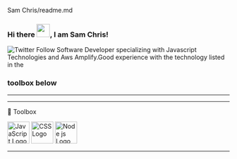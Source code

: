  Sam Chris/readme.md

### Hi there <img src="https://raw.githubusercontent.com/MartinHeinz/MartinHeinz/master/wave.gif" width="30px">, I am Sam Chris!
![Twitter Follow](https://img.shields.io/twitter/follow/React_samscript?color=success&style=for-the-badge)
Software Developer specializing with Javascript Technologies and Aws Amplify.Good experience with the technology listed in the 
### toolbox below
---
---

🧰 Toolbox

<img src="https://cdn.worldvectorlogo.com/logos/javascript.svg" alt="JavaScript Logo" width="50" height="50"/> <img src="https://cdn.worldvectorlogo.com/logos/css3.svg" alt="CSS Logo" width="50" height="50"/>
<img src="https://cdn.worldvectorlogo.com/logos/nodejs.svg" alt="Node js Logo"  width="50" height="50"/>


---

<!--
**samcesa45/samcesa45** is a ✨ _special_ ✨ repository because its `README.md` (this file) appears on your GitHub profile.

Here are some ideas to get you started:

- 🔭 I’m currently working on ...
- 🌱 I’m currently learning ...
- 👯 I’m looking to collaborate on ...
- 🤔 I’m looking for help with ...
- 💬 Ask me about ...
- 📫 How to reach me: ...
- 😄 Pronouns: ...
- ⚡ Fun fact: ...
-->
